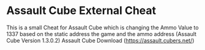 # Assault Cube External Cheat
This is a small Cheat for Assault Cube which is changing the Ammo Value to 1337 based on the static address the game and the ammo address (Assault Cube Version 1.3.0.2)
Assault Cube Download (https://assault.cubers.net/)
